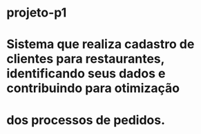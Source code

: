 # projeto-p1
# Sistema que realiza cadastro de clientes para restaurantes, identificando seus dados e contribuindo para otimização 
# dos processos de pedidos.
